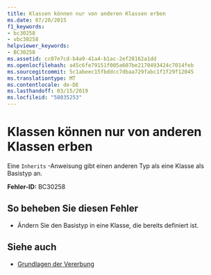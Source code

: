 ```yaml
---
title: Klassen können nur von anderen Klassen erben
ms.date: 07/20/2015
f1_keywords:
- bc30258
- vbc30258
helpviewer_keywords:
- BC30258
ms.assetid: cc07e7cd-b4a9-41a4-b1ac-2ef28162a1dd
ms.openlocfilehash: a45c6fe79151f005a607be2170493424c7014feb
ms.sourcegitcommit: 5c1abeec15fbddcc7dbaa729fabc1f1f29f12045
ms.translationtype: MT
ms.contentlocale: de-DE
ms.lasthandoff: 03/15/2019
ms.locfileid: "58035253"
---
```

# <a name="classes-can-inherit-only-from-other-classes"></a>Klassen können nur von anderen Klassen erben
Eine `Inherits` -Anweisung gibt einen anderen Typ als eine Klasse als Basistyp an.  
  
 **Fehler-ID:** BC30258  
  
## <a name="to-correct-this-error"></a>So beheben Sie diesen Fehler  
  
-   Ändern Sie den Basistyp in eine Klasse, die bereits definiert ist.  
  
## <a name="see-also"></a>Siehe auch

- [Grundlagen der Vererbung](../../visual-basic/programming-guide/language-features/objects-and-classes/inheritance-basics.md)
